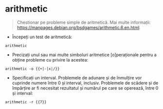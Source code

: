 # arithmetic

> Chestionar pe probleme simple de aritmetică.
> Mai multe informații: <https://manpages.debian.org/bsdgames/arithmetic.6.en.html>.

- Începeți un test de aritmetică:

`arithmetic`

- Precizați unul sau mai multe simboluri aritmetice [o]peraționale pentru a obține probleme cu privire la acestea:

`arithmetic -o {{+|-|x|/}}`

- Specificați un interval. Problemele de adunare și de înmulțire vor cuprinde numere între 0 și interval, inclusiv. Problemele de scădere și de împărțire ar fi necesitat rezultatul și numărul pe care se operează, între 0 și interval:

`arithmetic -r {{7}}`
